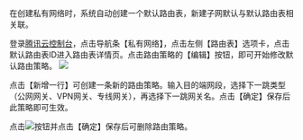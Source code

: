在创建私有网络时，系统自动创建一个默认路由表，新建子网默认与默认路由表相关联。

登录[腾讯云控制台](https://console.qcloud.com/)，点击导航条【私有网络】，点击左侧【路由表】选项卡，点击默认路由表ID进入路由表详情页。点击路由策略的【编辑】按钮，即可开始修改默认路由策略。
![](//mccdn.qcloud.com/img568e22720ae8e.png)

点击【新增一行】可创建一条新的路由策略。输入目的端网段，选择下一跳类型（公网网关、VPN网关、专线网关），再选择下一跳网关名。点击【确定】保存后此策略即可生效。

点击![](//mccdn.qcloud.com/img569da06880706.png)按钮并点击【确定】保存后可删除路由策略。


